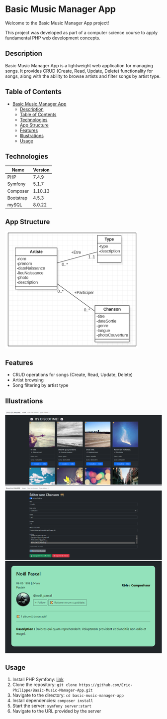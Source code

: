 # Basic Music Manager App

Welcome to the Basic Music Manager App project! 

This project was developed as part of a computer science course to apply fundamental PHP web development concepts.

## Description

Basic Music Manager App is a lightweight web application for managing songs. It provides CRUD (Create, Read, Update, Delete) functionality for songs, along with the ability to browse artists and filter songs by artist type.

## Table of Contents

- [Basic Music Manager App](#basic-music-manager-app)
  - [Description](#description)
  - [Table of Contents](#table-of-contents)
  - [Technologies](#technologies)
  - [App Structure](#app-structure)
  - [Features](#features)
  - [Illustrations](#illustrations)
  - [Usage](#usage)

## Technologies

| Name | Version |
| ---- | ------- |
| PHP  |   7.4.9 |
| Symfony | 5.1.7 |
| Composer | 1.10.13 |
| Bootstrap | 4.5.3 |
| mySQL | 8.0.22 |

## App Structure

<img src="./img/SchémaApp.png">

## Features

- CRUD operations for songs (Create, Read, Update, Delete)
- Artist browsing
- Song filtering by artist type

## Illustrations

<img src="./img/welcome.png" />

<img src="./img/edit.png" />

<img src="./img/artiste.png" />



## Usage

1. Install PHP Symfony: [link](https://symfony.com/download)
2. Clone the repository: `git clone https://github.com/Eric-Philippe/Basic-Music-Manager-App.git`
3. Navigate to the directory: `cd basic-music-manager-app`
4. Install dependencies: `composer install`
5. Start the server: `symfony server:start`
6. Navigate to the URL provided by the server
